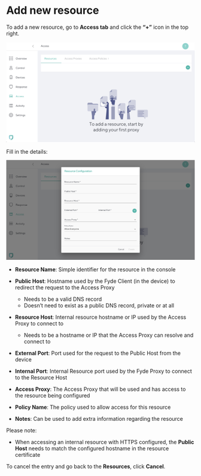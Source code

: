# Add new resource

To add a new resource, go to **Access tab** and click the **“+”** icon in the top right.

![Control Screen](imgs/access_resources.png)

Fill in the details:

![Add Resource](imgs/access_add_resource.png )

- **Resource Name**: Simple identifier for the resource in the console

- **Public Host**: Hostname used by the Fyde Client (in the device) to redirect the request to the Access Proxy
  - Needs to be a valid DNS record
  - Doesn’t need to exist as a public DNS record, private or at all

- **Resource Host**: Internal resource hostname or IP used by the Access Proxy to connect to
  - Needs to be a hostname or IP that the Access Proxy can resolve and connect to

- **External Port**: Port used for the request to the Public Host from the device

- **Internal Port**: Internal Resource port used by the Fyde Proxy to connect to the Resource Host

- **Access Proxy**: The Access Proxy that will be used and has access to the resource being configured

- **Policy Name**: The policy used to allow access for this resource

- **Notes**: Can be used to add extra information regarding the resource

Please note:

- When accessing an internal resource with HTTPS configured, the **Public Host** needs to match the configured hostname in the resource certificate

To cancel the entry and go back to the **Resources**, click **Cancel**.

